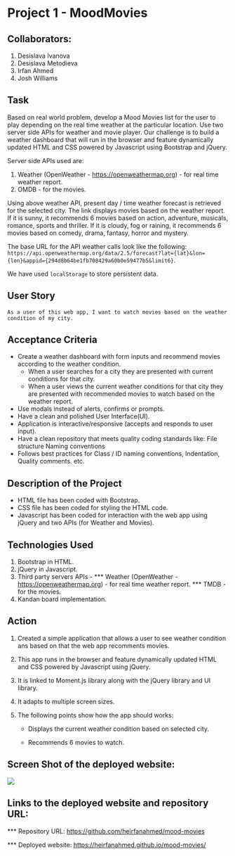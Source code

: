 # Project 1 - MoodMovies

## Collaborators:

1. Desislava Ivanova
2. Desislava Metodieva
3. Irfan Ahmed
4. Josh Williams


## Task

Based on real world problem, develop a Mood Movies list for the user to play depending on the real time weather at the particular location. Use two server side APIs for weather and movie player. Our challenge is to build a weather dashboard that will run in the browser and feature dynamically updated HTML and CSS powered by Javascript using Bootstrap and jQuery.

Server side APIs used are:
1. Weather (OpenWeather - https://openweathermap.org) - for real time weather report.
2. OMDB - for the movies.

Using above weather API, present day / time weather forecast is retrieved for the selected city. The link displays movies based on the weather report.
If it is sunny, it recommends 6 movies based on action, adventure, musicals, romance, sports and thriller.
If it is cloudy, fog or raining, it recommends 6 movies based on comedy, drama, fantasy, horror and mystery.

The base URL for the API weather calls look like the following: `https://api.openweathermap.org/data/2.5/forecast?lat={lat}&lon={lon}&appid={294d8b64be1fb708429a60b0e59477b5&limit6}`.

We have used `localStorage` to store persistent data.



## User Story

```text
As a user of this web app, I want to watch movies based on the weather condition of my city.
```



## Acceptance Criteria

* Create a weather dashboard with form inputs and recommend movies according to the weather condition.
  * When a user searches for a city they are presented with current conditions for that city.
  * When a user views the current weather conditions for that city they are presented with recommended movies to watch based on the weather report.
* Use modals instead of alerts, confirms or prompts.
* Have a clean and polished User Interface(UI).
* Application is interactive/responsive (accepts and responds to user input).
* Have a clean repository that meets quality coding standards like:
    File structure
    Naming conventions
* Follows best practices for Class / ID naming conventions, Indentation, Quality comments. etc.



## Description of the Project

* HTML file has been coded with Bootstrap.
* CSS file has been coded for styling the HTML code.
* Javascript has been coded for interaction with the web app using jQuery and two APIs (for Weather and Movies).



## Technologies Used
1. Bootstrap in HTML.
2. jQuery in Javascript.
3. Third party servers APIs -
    *** Weather (OpenWeather - https://openweathermap.org) - for real time weather report.
    *** TMDB - for the movies.
4. Kandan board implementation.



## Action

1. Created a simple application that allows a user to see weather condition ans based on that the web app recomments movies.

2. This app runs in the browser and feature dynamically updated HTML and CSS powered by Javascript using jQuery.

3. It is linked to Moment.js library along with the jQuery library and UI library.
     
4. It adapts to multiple screen sizes.

5. The following points show how the app should works:

    * Displays the current weather condition based on selected city.
 
    * Recommends 6 movies to watch.



## Screen Shot of the deployed website:
  ![](assets/images/mood-movies.png)



## Links to the deployed website and repository URL:

*** Repository URL: https://github.com/heirfanahmed/mood-movies

*** Deployed website: https://heirfanahmed.github.io/mood-movies/